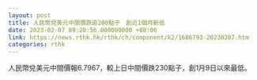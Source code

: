 ```yaml
---
layout: post
title: 人民幣兌美元中間價跌逾200點子　創近1個月新低
date: 2023-02-07 09:20:56.000000000 +08:00
link: https://news.rthk.hk/rthk/ch/component/k2/1686793-20230207.htm
categories: rthk
---
```


人民幣兌美元中間價報6.7967，較上日中間價跌230點子，創1月9日以來最低。
